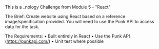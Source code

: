 This is a _nology Challenge from Module 5 - "React"

The Brief: Create website using React based on a reference image/specification provided. You will need to use the Punk API to access data for the task. 

The Requirements:
• Built entirely in React
• Use the Punk API (https://punkapi.com/)
• Unit test where possible

